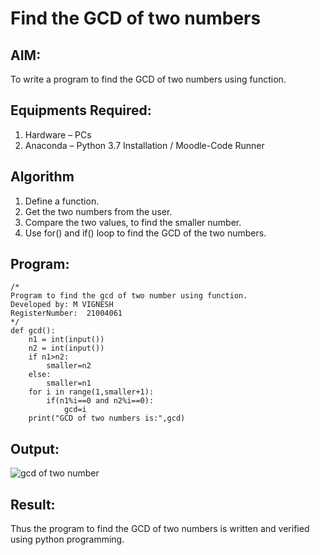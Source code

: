 # Find the GCD of two numbers

## AIM:
To write a program to find the GCD of two numbers using function.

## Equipments Required:
1. Hardware – PCs
2. Anaconda – Python 3.7 Installation / Moodle-Code Runner

## Algorithm
1. Define a function.
2. Get the two numbers from the user.
3. Compare the two values, to find the smaller number.
4. Use for() and if() loop to find the GCD of the two numbers.

## Program:
```
/*
Program to find the gcd of two number using function.
Developed by: M VIGNESH
RegisterNumber:  21004061
*/
def gcd():
    n1 = int(input())
    n2 = int(input())
    if n1>n2:
        smaller=n2
    else:
        smaller=n1
    for i in range(1,smaller+1):
        if(n1%i==0 and n2%i==0):
            gcd=i
    print("GCD of two numbers is:",gcd)
```

## Output:
![gcd of two number](gcd.png)


## Result:
Thus the program to find the GCD of two numbers is written and verified using python programming.
